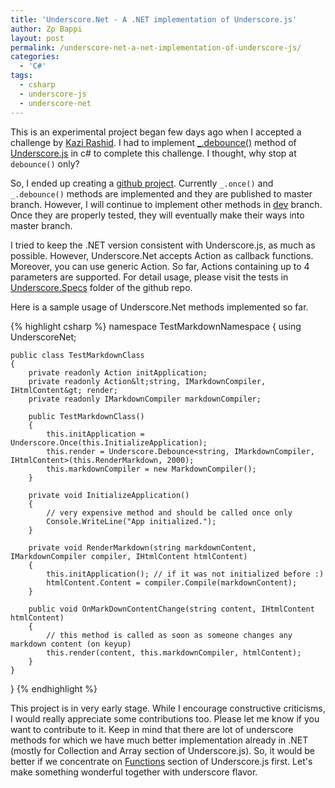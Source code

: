 ```yaml
---
title: 'Underscore.Net - A .NET implementation of Underscore.js'
author: Zp Bappi
layout: post
permalink: /underscore-net-a-net-implementation-of-underscore-js/
categories:
  - 'C#'
tags:
  - csharp
  - underscore-js
  - underscore-net
---
```

This is an experimental project began few days ago when I accepted a challenge by [Kazi Rashid][1]. I had to implement [_.debounce()](http://underscorejs.org/#debounce) method of [Underscore.js](http://underscorejs.org/) in c# to complete this challenge. I thought, why stop at `debounce()` only?

So, I ended up creating a [github project](https://github.com/zpbappi/underscore-net). Currently `_.once()` and `_.debounce()` methods are implemented and they are published to master branch. However, I will continue to implement other methods in [dev](https://github.com/zpbappi/underscore-net/tree/dev) branch. Once they are properly tested, they will eventually make their ways into master branch.

I tried to keep the .NET version consistent with Underscore.js, as much as possible. However, Underscore.Net accepts Action as callback functions. Moreover, you can use generic Action<T>. So far, Actions containing up to 4 parameters are supported. For detail usage, please visit the tests in [Underscore.Specs](https://github.com/zpbappi/underscore-net/tree/dev/Underscore.Specs) folder of the github repo.

Here is a sample usage of Underscore.Net methods implemented so far.

{% highlight csharp %}
namespace TestMarkdownNamespace
{
    using UnderscoreNet;

    public class TestMarkdownClass
    {
        private readonly Action initApplication;
        private readonly Action&lt;string, IMarkdownCompiler, IHtmlContent&gt; render;
        private readonly IMarkdownCompiler markdownCompiler;

        public TestMarkdownClass()
        {
            this.initApplication = Underscore.Once(this.InitializeApplication);
            this.render = Underscore.Debounce<string, IMarkdownCompiler, IHtmlContent>(this.RenderMarkdown, 2000);
            this.markdownCompiler = new MarkdownCompiler();
        }

        private void InitializeApplication()
        {
            // very expensive method and should be called once only
            Console.WriteLine("App initialized.");
        }

        private void RenderMarkdown(string markdownContent, IMarkdownCompiler compiler, IHtmlContent htmlContent)
        {
            this.initApplication(); // if it was not initialized before :)
            htmlContent.Content = compiler.Compile(markdownContent);
        }

        public void OnMarkDownContentChange(string content, IHtmlContent htmlContent)
        {
            // this method is called as soon as someone changes any markdown content (on keyup)
            this.render(content, this.markdownCompiler, htmlContent);
        }
    }
}
{% endhighlight %}

This project is in very early stage. While I encourage constructive criticisms, I would really appreciate some contributions too. Please let me know if you want to contribute to it. Keep in mind that there are lot of underscore methods for which we have much better implementation already in .NET (mostly for Collection and Array section of Underscore.js). So, it would be better if we concentrate on [Functions](http://underscorejs.org/#functions) section of Underscore.js first. Let's make something wonderful together with underscore flavor.

 [1]: https://twitter.com/manzurrashid
